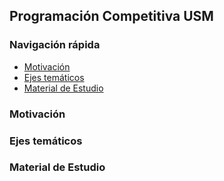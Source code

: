 ## Programación Competitiva USM

### Navigación rápida
  * [Motivación](#motivaci-n)
  * [Ejes temáticos](#ejes-tem-ticos)
  * [Material de Estudio](#material-de-estudio)

### Motivación

### Ejes temáticos

### Material de Estudio

